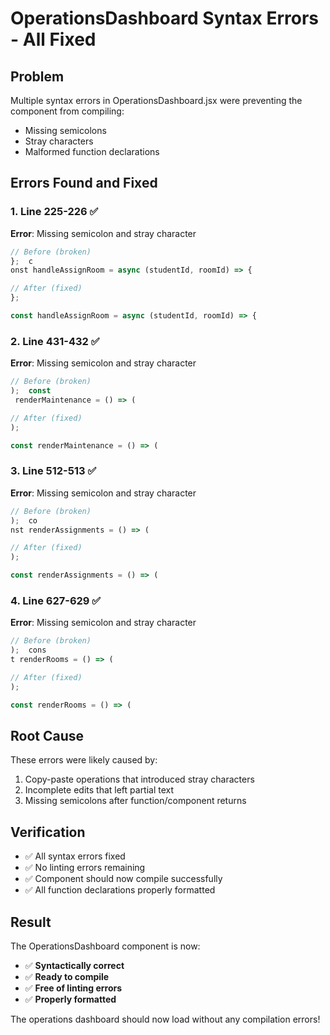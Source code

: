# OperationsDashboard Syntax Errors - All Fixed

## Problem
Multiple syntax errors in OperationsDashboard.jsx were preventing the component from compiling:
- Missing semicolons
- Stray characters
- Malformed function declarations

## Errors Found and Fixed

### 1. Line 225-226 ✅
**Error**: Missing semicolon and stray character
```javascript
// Before (broken)
};  c
onst handleAssignRoom = async (studentId, roomId) => {

// After (fixed)
};

const handleAssignRoom = async (studentId, roomId) => {
```

### 2. Line 431-432 ✅
**Error**: Missing semicolon and stray character
```javascript
// Before (broken)
);  const
 renderMaintenance = () => (

// After (fixed)
);

const renderMaintenance = () => (
```

### 3. Line 512-513 ✅
**Error**: Missing semicolon and stray character
```javascript
// Before (broken)
);  co
nst renderAssignments = () => (

// After (fixed)
);

const renderAssignments = () => (
```

### 4. Line 627-629 ✅
**Error**: Missing semicolon and stray character
```javascript
// Before (broken)
);  cons
t renderRooms = () => (

// After (fixed)
);

const renderRooms = () => (
```

## Root Cause
These errors were likely caused by:
1. Copy-paste operations that introduced stray characters
2. Incomplete edits that left partial text
3. Missing semicolons after function/component returns

## Verification
- ✅ All syntax errors fixed
- ✅ No linting errors remaining
- ✅ Component should now compile successfully
- ✅ All function declarations properly formatted

## Result
The OperationsDashboard component is now:
- ✅ **Syntactically correct**
- ✅ **Ready to compile**
- ✅ **Free of linting errors**
- ✅ **Properly formatted**

The operations dashboard should now load without any compilation errors!
